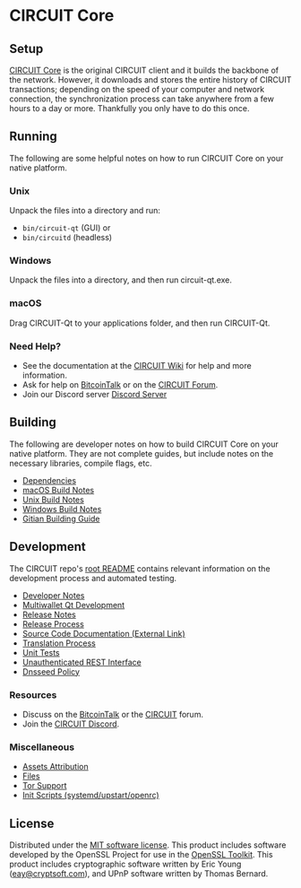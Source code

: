 CIRCUIT Core
=============

Setup
---------------------
[CIRCUIT Core](http://circuit.org/wallet) is the original CIRCUIT client and it builds the backbone of the network. However, it downloads and stores the entire history of CIRCUIT transactions; depending on the speed of your computer and network connection, the synchronization process can take anywhere from a few hours to a day or more. Thankfully you only have to do this once.

Running
---------------------
The following are some helpful notes on how to run CIRCUIT Core on your native platform.

### Unix

Unpack the files into a directory and run:

- `bin/circuit-qt` (GUI) or
- `bin/circuitd` (headless)

### Windows

Unpack the files into a directory, and then run circuit-qt.exe.

### macOS

Drag CIRCUIT-Qt to your applications folder, and then run CIRCUIT-Qt.

### Need Help?

* See the documentation at the [CIRCUIT Wiki](https://github.com/CIRCUIT-Project/CIRCUIT/wiki)
for help and more information.
* Ask for help on [BitcoinTalk](https://bitcointalk.org/index.php?topic=1262920.0) or on the [CIRCUIT Forum](http://forum.circuit.org/).
* Join our Discord server [Discord Server](https://discord.circuit.org)

Building
---------------------
The following are developer notes on how to build CIRCUIT Core on your native platform. They are not complete guides, but include notes on the necessary libraries, compile flags, etc.

- [Dependencies](dependencies.md)
- [macOS Build Notes](build-osx.md)
- [Unix Build Notes](build-unix.md)
- [Windows Build Notes](build-windows.md)
- [Gitian Building Guide](gitian-building.md)

Development
---------------------
The CIRCUIT repo's [root README](/README.md) contains relevant information on the development process and automated testing.

- [Developer Notes](developer-notes.md)
- [Multiwallet Qt Development](multiwallet-qt.md)
- [Release Notes](release-notes.md)
- [Release Process](release-process.md)
- [Source Code Documentation (External Link)](https://www.fuzzbawls.pw/circuit/doxygen/)
- [Translation Process](translation_process.md)
- [Unit Tests](unit-tests.md)
- [Unauthenticated REST Interface](REST-interface.md)
- [Dnsseed Policy](dnsseed-policy.md)

### Resources
* Discuss on the [BitcoinTalk](https://bitcointalk.org/index.php?topic=1262920.0) or the [CIRCUIT](http://forum.circuit.org/) forum.
* Join the [CIRCUIT Discord](https://discord.circuit.org).

### Miscellaneous
- [Assets Attribution](assets-attribution.md)
- [Files](files.md)
- [Tor Support](tor.md)
- [Init Scripts (systemd/upstart/openrc)](init.md)

License
---------------------
Distributed under the [MIT software license](/COPYING).
This product includes software developed by the OpenSSL Project for use in the [OpenSSL Toolkit](https://www.openssl.org/). This product includes
cryptographic software written by Eric Young ([eay@cryptsoft.com](mailto:eay@cryptsoft.com)), and UPnP software written by Thomas Bernard.
